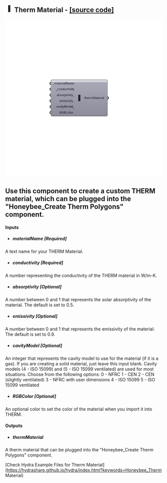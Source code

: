 ## ![](../../images/icons/Therm_Material.png) Therm Material - [[source code]](https://github.com/ladybug-tools/honeybee-legacy/tree/master/src/Honeybee_Therm%20Material.py)

![](../../images/components/Therm_Material.png)

Use this component to create a custom THERM material, which can be plugged into the "Honeybee_Create Therm Polygons" component.
 -
 

#### Inputs
* ##### materialName [Required]
A text name for your THERM Material.
* ##### conductivity [Required]
A number representing the conductivity of the THERM material in W/m-K.
* ##### absorptivity [Optional]
A number between 0 and 1 that represents the solar absorptivity of the material. The default is set to 0.5.
* ##### emissivity [Optional]
A number between 0 and 1 that represents the emissivity of the material. The default is set to 0.9.
* ##### cavityModel [Optional]
An integer that represents the cavity model to use for the material (if it is a gas).  If you are creating a solid material, just leave this input blank.  Cavity models (4 - ISO 15099) and (5 - ISO 15099 ventilated) are used for most situations.  Choose from the following options:
 0 - NFRC
 1 - CEN
 2 - CEN (slightly ventilated)
 3 - NFRC with user dimensions
 4 - ISO 15099
 5 - ISO 15099 ventilated
* ##### RGBColor [Optional]
An optional color to set the color of the material when you import it into THERM.

#### Outputs
* ##### thermMaterial
A therm material that can be plugged into the "Honeybee_Create Therm Polygons" component.


[Check Hydra Example Files for Therm Material](https://hydrashare.github.io/hydra/index.html?keywords=Honeybee_Therm Material)